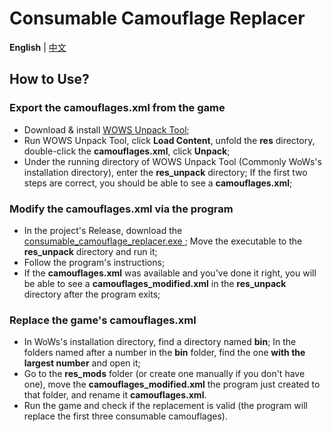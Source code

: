 # Consumable Camouflage Replacer

**English** | [中文](README.md)

## How to Use?

### Export the camouflages.xml from the game

- Download &
  install [WOWS Unpack Tool](https://forum.worldofwarships.eu/topic/113847-all-wows-unpack-tool-unpack-game-client-resources/);
- Run WOWS Unpack Tool, click **Load Content**, unfold the **res** directory, double-click the **camouflages.xml**,
  click **Unpack**;
- Under the running directory of WOWS Unpack Tool (Commonly WoWs\'s installation directory), enter the **res_unpack**
  directory; If the first two steps are correct, you should be able to see a **camouflages.xml**;

### Modify the camouflages.xml via the program

- In the project\'s Release, download the [consumable_camouflage_replacer.exe
  ](https://github.com/MikhailTapio/ConsumableCamouflageReplacer/releases/download/1.0.0/consumable_camouflage_replacer.exe);
  Move the executable to the **res_unpack** directory and run it;
- Follow the program\'s instructions;
- If the **camouflages.xml** was available and you\'ve done it right, you will be able to see a
  **camouflages_modified.xml** in the **res_unpack** directory after the program exits;

### Replace the game\'s camouflages.xml

- In WoWs\'s installation directory, find a directory named **bin**; In the folders named after a number in the **bin**
  folder, find the one **with the largest number** and open it;
- Go to the **res_mods** folder (or create one manually if you don't have one), move the **camouflages_modified.xml**
  the program just created to that folder, and rename it **camouflages.xml**.
- Run the game and check if the replacement is valid (the program will replace the first three consumable camouflages).